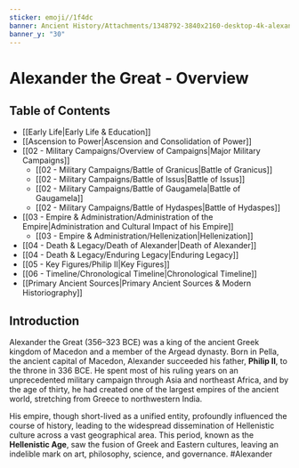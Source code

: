 ```yaml
---
sticker: emoji//1f4dc
banner: Ancient History/Attachments/1348792-3840x2160-desktop-4k-alexander-the-great-wallpaper-image.jpg
banner_y: "30"
---
```

# Alexander the Great - Overview
## Table of Contents

*   [[Early Life|Early Life & Education]]
*   [[Ascension to Power|Ascension and Consolidation of Power]]
*   [[02 - Military Campaigns/Overview of Campaigns|Major Military Campaigns]]
    *   [[02 - Military Campaigns/Battle of Granicus|Battle of Granicus]]
    *   [[02 - Military Campaigns/Battle of Issus|Battle of Issus]]
    *   [[02 - Military Campaigns/Battle of Gaugamela|Battle of Gaugamela]]
    *   [[02 - Military Campaigns/Battle of Hydaspes|Battle of Hydaspes]]
*   [[03 - Empire & Administration/Administration of the Empire|Administration and Cultural Impact of his Empire]]
    *   [[03 - Empire & Administration/Hellenization|Hellenization]]
*   [[04 - Death & Legacy/Death of Alexander|Death of Alexander]]
*   [[04 - Death & Legacy/Enduring Legacy|Enduring Legacy]]
*   [[05 - Key Figures/Philip II|Key Figures]]
*   [[06 - Timeline/Chronological Timeline|Chronological Timeline]]
*   [[Primary Ancient Sources|Primary Ancient Sources & Modern Historiography]]

## Introduction

Alexander the Great (356–323 BCE) was a king of the ancient Greek kingdom of Macedon and a member of the Argead dynasty. Born in Pella, the ancient capital of Macedon, Alexander succeeded his father, **Philip II**, to the throne in 336 BCE. He spent most of his ruling years on an unprecedented military campaign through Asia and northeast Africa, and by the age of thirty, he had created one of the largest empires of the ancient world, stretching from Greece to northwestern India.

His empire, though short-lived as a unified entity, profoundly influenced the course of history, leading to the widespread dissemination of Hellenistic culture across a vast geographical area. This period, known as the **Hellenistic Age**, saw the fusion of Greek and Eastern cultures, leaving an indelible mark on art, philosophy, science, and governance.
#Alexander